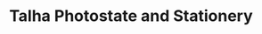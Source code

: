 ---
title: "Talha Photostate and Stationery"
url: /karachi/talha-photostate-and-stationery/
shop: Schreibwaren
---